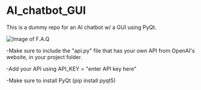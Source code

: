 # AI_chatbot_GUI
 This is a dummy repo for an AI chatbot w/ a GUI using PyQt.

![Image of F.A.Q](https://i.imgur.com/N9pbua6.png)

-Make sure to include the "api.py" file that has your own API from OpenAI's website, in your project folder.

-Add your API using API_KEY = "enter API key here"

-Make sure to install PyQt (pip install pyqt5)